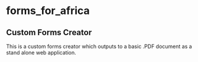 # forms_for_africa

Custom Forms Creator
--------------------
This is a custom forms creator which outputs to a basic .PDF document as a stand alone web application.
